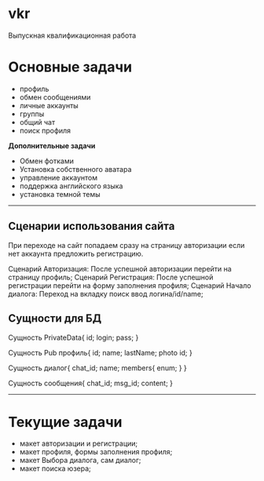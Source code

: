 # vkr
Выпускная квалификационная работа


 # Основные задачи
* профиль
* обмен сообщениями
* личные аккаунты
* группы
* общий чат
* поиск профиля

**Дополнительные задачи**
* Обмен фотками
* Установка собственного аватара
* управление аккаунтом
* поддержка английского языка
* установка темной темы
***********************************
 ## Сценарии использования сайта
При переходе на сайт попадаем сразу на страницу
авторизации если нет аккаунта предложить регистрацию.

Сценарий Авторизация:
	После успешной авторизации перейти на страницу профиль;
Сценарий Регистрация:
	После успешной регистрации перейти на форму заполнения профиля;
Сценарий Начало диалога:
	Переход на вкладку поиск ввод логина/id/name;

 ## Сущности для БД

Сущность PrivateData{
	id;
	login;
	pass;
}

Сущность Pub профиль{
	id;
	name;
	lastName;
	photo id;
} 

Сущность диалог{
	chat_id;
	name;
	members{
		enum;
	}
}

Сущность сообщения{
	chat_id;
	msg_id;
	content;
}

________________
 # Текущие задачи
 * макет авторизации и регистрации;
 * макет профиля, формы заполнения профиля;
 * макет Выбора диалога, сам диалог;
 * макет поиска юзера;
